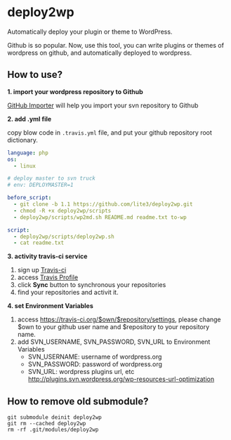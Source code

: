 deploy2wp
=========

Automatically deploy your plugin or theme to WordPress.

Github is so popular. Now, use this tool, you can write plugins or themes of wordpress on github, and automatically deployed to wordpress.

How to use?
-----------

**1. import your wordpress repository to Github**

[GitHub Importer](https://import.github.com/new) will help you import your svn repository to Github


**2. add .yml file**

copy blow code in `.travis.yml` file, and put your github repository root dictionary.
~~~ yml
language: php
os:
  - linux

# deploy master to svn truck
# env: DEPLOYMASTER=1

before_script:
  - git clone -b 1.1 https://github.com/lite3/deploy2wp.git 
  - chmod -R +x deploy2wp/scripts
  - deploy2wp/scripts/wp2md.sh README.md readme.txt to-wp

script:
  - deploy2wp/scripts/deploy2wp.sh
  - cat readme.txt
~~~


**3. activity travis-ci service**

1. sign up [Travis-ci](https://travis-ci.org/profile)
2. access [Travis Profile](https://travis-ci.org/profile)
3. click **Sync** button to synchronous your repositories
3. find your repositories and activit it.


**4. set Environment Variables**

1. access https://travis-ci.org/$own/$repository/settings,
   please change $own to your github user name and $repository to your repository name.
2. add SVN_USERNAME, SVN_PASSWORD, SVN_URL to Environment Variables
   - SVN_USERNAME: username of wordpress.org
   - SVN_PASSWORD: password of wordpress.org
   - SVN_URL: wordpress plugins url, etc http://plugins.svn.wordpress.org/wp-resources-url-optimization 


How to remove old submodule?
-----------

~~~
git submodule deinit deploy2wp
git rm --cached deploy2wp
rm -rf .git/modules/deploy2wp
~~~
